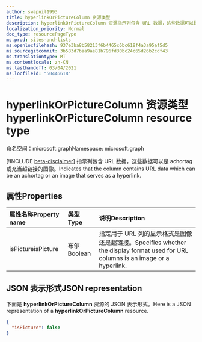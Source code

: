 ```yaml
---
author: swapnil1993
title: hyperlinkOrPictureColumn 资源类型
description: hyperlinkOrPictureColumn 资源指示列包含 URL 数据，这些数据可以是 achortag 或充当超链接的图像。
localization_priority: Normal
doc_type: resourcePageType
ms.prod: sites-and-lists
ms.openlocfilehash: 937e3ba8b58213f6b4465c6bc618f4a3a95af5d5
ms.sourcegitcommit: 3b583d7baa9ae81b796fd30bc24c65d26b2cdf43
ms.translationtype: MT
ms.contentlocale: zh-CN
ms.lasthandoff: 03/04/2021
ms.locfileid: "50446618"
---
```

# <a name="hyperlinkorpicturecolumn-resource-type"></a><span data-ttu-id="e623a-103">hyperlinkOrPictureColumn 资源类型</span><span class="sxs-lookup"><span data-stu-id="e623a-103">hyperlinkOrPictureColumn resource type</span></span>

<span data-ttu-id="e623a-104">命名空间：microsoft.graph</span><span class="sxs-lookup"><span data-stu-id="e623a-104">Namespace: microsoft.graph</span></span>

[!INCLUDE [beta-disclaimer](../../includes/beta-disclaimer.md)]
<span data-ttu-id="e623a-105">指示列包含 URL 数据，这些数据可以是 achortag 或充当超链接的图像。</span><span class="sxs-lookup"><span data-stu-id="e623a-105">Indicates that the column contains URL data which can be an achortag or an image that serves as a hyperlink.</span></span>


## <a name="properties"></a><span data-ttu-id="e623a-106">属性</span><span class="sxs-lookup"><span data-stu-id="e623a-106">Properties</span></span>

| <span data-ttu-id="e623a-107">属性名称</span><span class="sxs-lookup"><span data-stu-id="e623a-107">Property name</span></span>      | <span data-ttu-id="e623a-108">类型</span><span class="sxs-lookup"><span data-stu-id="e623a-108">Type</span></span>               | <span data-ttu-id="e623a-109">说明</span><span class="sxs-lookup"><span data-stu-id="e623a-109">Description</span></span>
|:-------------------|:-------------------|:----------------------------------------------
| <span data-ttu-id="e623a-110">isPicture</span><span class="sxs-lookup"><span data-stu-id="e623a-110">isPicture</span></span>       | <span data-ttu-id="e623a-111">布尔</span><span class="sxs-lookup"><span data-stu-id="e623a-111">Boolean</span></span>             | <span data-ttu-id="e623a-112">指定用于 URL 列的显示格式是图像还是超链接。</span><span class="sxs-lookup"><span data-stu-id="e623a-112">Specifies whether the display format used for URL columns is an image or a hyperlink.</span></span> 


## <a name="json-representation"></a><span data-ttu-id="e623a-113">JSON 表示形式</span><span class="sxs-lookup"><span data-stu-id="e623a-113">JSON representation</span></span>

<span data-ttu-id="e623a-114">下面是 **hyperlinkOrPictureColumn** 资源的 JSON 表示形式。</span><span class="sxs-lookup"><span data-stu-id="e623a-114">Here is a JSON representation of a **hyperlinkOrPictureColumn** resource.</span></span>
<!-- { "blockType": "resource", "@odata.type": "microsoft.graph.hyperlinkOrPictureColumn" } -->

```json
{
  "isPicture": false
}
```